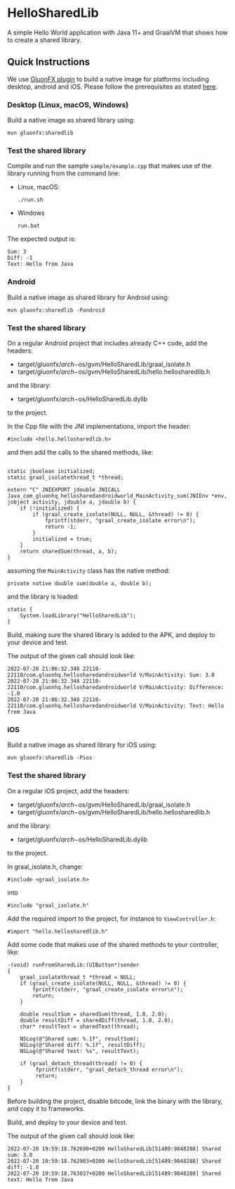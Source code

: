 
# HelloSharedLib

A simple Hello World application with Java 11+ and GraalVM that shows how to create a shared library.

## Quick Instructions

We use [GluonFX plugin](https://docs.gluonhq.com/) to build a native image for platforms including desktop, android and iOS.
Please follow the prerequisites as stated [here](https://docs.gluonhq.com/#_requirements).

### Desktop (Linux, macOS, Windows)

Build a native image as shared library using:

    mvn gluonfx:sharedlib

### Test the shared library

Compile and run the sample `sample/example.cpp` that makes use of the library running from the command line:

- Linux, macOS:

    ```
    ./run.sh
    ```

- Windows

    ```
    run.bat
    ```

The expected output is:

    Sum: 3
    Diff: -1
    Text: Hello from Java

### Android

Build a native image as shared library for Android using:

    mvn gluonfx:sharedlib -Pandroid

### Test the shared library

On a regular Android project that includes already C++ code, add the headers:

- target/gluonfx/$arch-$os/gvm/HelloSharedLib/graal_isolate.h
- target/gluonfx/$arch-$os/gvm/HelloSharedLib/hello.hellosharedlib.h

and the library:

- target/gluonfx/$arch-$os/HelloSharedLib.dylib

to the project.

In the Cpp file with the JNI implementations, import the header:
```
#include <hello.hellosharedlib.h>
```

and then add the calls to the shared methods, like:

```

static jboolean initialized;
static graal_isolatethread_t *thread;

extern "C" JNIEXPORT jdouble JNICALL
Java_com_gluonhq_hellosharedandroidworld_MainActivity_sum(JNIEnv *env, jobject activity, jdouble a, jdouble b) {
    if (!initialized) {
        if (graal_create_isolate(NULL, NULL, &thread) != 0) {
            fprintf(stderr, "graal_create_isolate error\n");
            return -1;
        }
        initialized = true;
    }
    return sharedSum(thread, a, b);
}
```
assuming the `MainActivity` class has the native method:
```
private native double sum(double a, double b);
```

and the library is loaded:
```
static {
    System.loadLibrary("HelloSharedLib");
}
```

Build, making sure the shared library is added to the APK, and deploy to your device and test.

The output of the given call should look like:

```
2022-07-20 21:06:32.348 22110-22110/com.gluonhq.hellosharedandroidworld V/MainActivity: Sum: 3.0
2022-07-20 21:06:32.348 22110-22110/com.gluonhq.hellosharedandroidworld V/MainActivity: Difference: -1.0
2022-07-20 21:06:32.348 22110-22110/com.gluonhq.hellosharedandroidworld V/MainActivity: Text: Hello from Java
```

### iOS

Build a native image as shared library for iOS using:

    mvn gluonfx:sharedlib -Pios

### Test the shared library

On a regular iOS project, add the headers:

- target/gluonfx/$arch-$os/gvm/HelloSharedLib/graal_isolate.h
- target/gluonfx/$arch-$os/gvm/HelloSharedLib/hello.hellosharedlib.h

and the library:

- target/gluonfx/$arch-$os/HelloSharedLib.dylib

to the project. 

In graal_isolate.h, change:
```
#include <graal_isolate.h>
```

into

```
#include "graal_isolate.h"
```

Add the required import to the project, for instance to `ViewController.h`:

    #import "hello.hellosharedlib.h"

Add some code that makes use of the shared methods to your controller, like:

```
-(void) runFromSharedLib:(UIButton*)sender
{
    graal_isolatethread_t *thread = NULL;
    if (graal_create_isolate(NULL, NULL, &thread) != 0) {
        fprintf(stderr, "graal_create_isolate error\n");
        return;
    }
    
    double resultSum = sharedSum(thread, 1.0, 2.0);
    double resultDiff = sharedDiff(thread, 1.0, 2.0);
    char* resultText = sharedText(thread);

    NSLog(@"Shared sum: %.1f", resultSum);
    NSLog(@"Shared diff: %.1f", resultDiff);
    NSLog(@"Shared text: %s", resultText);
    
    if (graal_detach_thread(thread) != 0) {
         fprintf(stderr, "graal_detach_thread error\n");
         return;
    }
}
```

Before building the project, disable bitcode, link the binary with the library, and copy it to frameworks.

Build, and deploy to your device and test.

The output of the given call should look like:

```
2022-07-20 19:59:18.762690+0200 HelloSharedLib[51489:9848288] Shared sum: 3.0
2022-07-20 19:59:18.762903+0200 HelloSharedLib[51489:9848288] Shared diff: -1.0
2022-07-20 19:59:18.763037+0200 HelloSharedLib[51489:9848288] Shared text: Hello from Java
```
